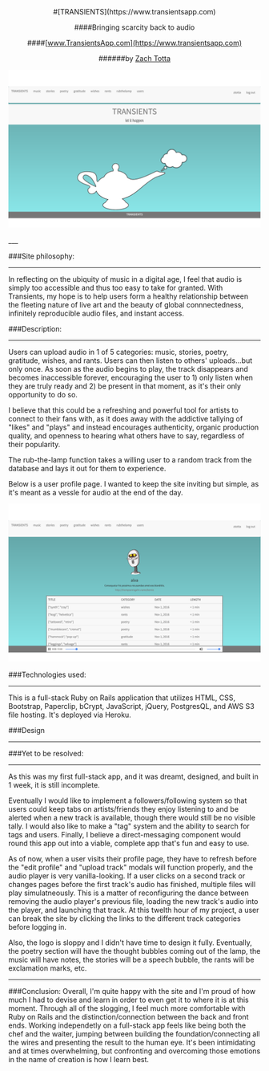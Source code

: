
<center> 
#[TRANSIENTS](https://www.transientsapp.com)

####Bringing scarcity back to audio

####[www.TransientsApp.com](https://www.transientsapp.com)

######by [Zach Totta](https://www.linkedin.com/in/zachary-totta-8aa21627)

![](./public/welcome_screen.png)
</center>
___

###Site philosophy:

___

In reflecting on the ubiquity of music in a digital age, I feel that audio is simply too accessible and thus too easy to take for granted. With Transients, my hope is to help users form a healthy relationship between the fleeting nature of live art and the beauty of global connnectedness, infinitely reproducible audio files, and instant access. 

###Description:
___

Users can upload audio in 1 of 5 categories: music, stories, poetry, gratitude, wishes, and rants.
Users can then listen to others' uploads...but only once. As soon as the audio begins to play, the track disappears and becomes inaccessible forever, encouraging the user to 1) only listen when they are truly ready and 2) be present in that moment, as it's their only opportunity to do so.

I believe that this could be a refreshing and powerful tool for artists to connect to their fans with, as it does away with the addictive tallying of "likes" and "plays" and instead encourages authenticity, organic production quality, and openness to hearing what others have to say, regardless of their popularity.

The rub-the-lamp function takes a willing user to a random track from the database and lays it out for them to experience. 

Below is a user profile page. I wanted to keep the site inviting but simple, as it's meant as a vessle for audio at the end of the day.

![](./public/user_profile2.png)  

###Technologies used:
___
This is a full-stack Ruby on Rails application that utilizes HTML, CSS, Bootstrap, Paperclip, bCrypt, JavaScript, jQuery, PostgresQL, and AWS S3 file hosting. It's deployed via Heroku. 

###Design
___


###Yet to be resolved:
___
As this was my first full-stack app, and it was dreamt, designed, and built in 1 week, it is still incomplete.

Eventually I would like to implement a followers/following system so that users could keep tabs on artists/friends they enjoy listening to and be alerted when a new track is available, though there would still be no visible tally. I would also like to make a "tag" system and the ability to search for tags and users. Finally, I believe a direct-messaging component would round this app out into a viable, complete app that's fun and easy to use.

As of now, when a user visits their profile page, they have to refresh before the "edit profile" and "upload track" modals will function properly, and the audio player is very vanilla-looking. If a user clicks on a second track or changes pages before the first track's audio has finished, multiple files will play simulatneously. This is a matter of reconfiguring the dance between removing the audio player's previous file, loading the new track's audio into the player, and launching that track. At this twelth hour of my project, a user can break the site by clicking the links to the different track categories before logging in.

Also, the logo is sloppy and I didn't have time to design it fully. Eventually, the poetry section will have the thought bubbles coming out of the lamp, the music will have notes, the stories will be a speech bubble, the rants will be exclamation marks, etc.

---------------
###Conclusion:
Overall, I'm quite happy with the site and I'm proud of how much I had to devise and learn in order to even get it to where it is at this moment. Through all of the slogging, I feel much more comfortable with Ruby on Rails and the distinction/connection between the back and front ends. Working independetly on a full-stack app feels like being both the chef and the waiter, jumping between building the foundation/connecting all the wires and presenting the result to the human eye. It's been intimidating and at times overwhelming, but confronting and overcoming those emotions in the name of creation is how I learn best.
